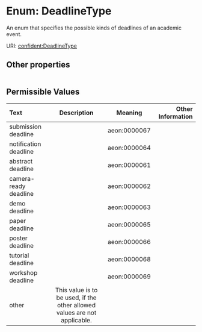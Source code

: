 
# Enum: DeadlineType


An enum that specifies the possible kinds of deadlines of an academic event.

URI: [confident:DeadlineType](https://raw.githubusercontent.com/TIBHannover/ConfIDent_schema/main/src/linkml/confident_schema.yaml#DeadlineType)


## Other properties

|  |  |  |
| --- | --- | --- |

## Permissible Values

| Text | Description | Meaning | Other Information |
| :--- | :---: | :---: | ---: |
| submission deadline |  | aeon:0000067 |  |
| notification deadline |  | aeon:0000064 |  |
| abstract deadline |  | aeon:0000061 |  |
| camera-ready deadline |  | aeon:0000062 |  |
| demo deadline |  | aeon:0000063 |  |
| paper deadline |  | aeon:0000065 |  |
| poster deadline |  | aeon:0000066 |  |
| tutorial deadline |  | aeon:0000068 |  |
| workshop deadline |  | aeon:0000069 |  |
| other | This value is to be used, if the other allowed values are not applicable. |  |  |

